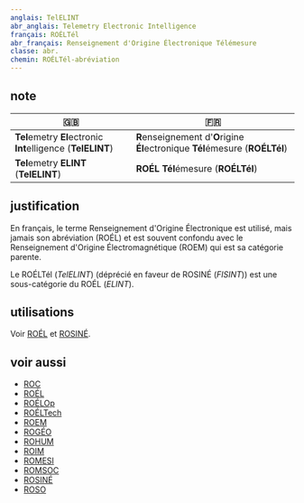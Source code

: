 ```yaml
---
anglais: TelELINT
abr_anglais: Telemetry Electronic Intelligence
français: ROÉLTél
abr_français: Renseignement d'Origine Électronique Télémesure
classe: abr.
chemin: ROÉLTél-abréviation
---
```

## note

🇬🇧 | 🇫🇷
---|---
**Tel**emetry **El**ectronic **Int**elligence (**TelELINT**) | **R**enseignement d'**O**rigine **Él**ectronique **Tél**émesure (**ROÉLTél**)
**Tel**emetry **ELINT** (**TelELINT**) | **ROÉL** **Tél**émesure (**ROÉLTél**)

## justification

En français, le terme Renseignement d'Origine Électronique est utilisé, mais jamais son abréviation (ROÉL) et est souvent confondu avec le Renseignement d'Origine Électromagnétique (ROEM) qui est sa catégorie parente.

Le ROÉLTél (_TelELINT_) (déprécié en faveur de ROSINÉ (_FISINT_)) est une sous-catégorie du ROÉL (_ELINT_).

## utilisations

Voir [ROÉL](ROÉL-abréviation.html) et [ROSINÉ](ROSINÉ-abréviation.html).

## voir aussi

- [ROC](ROC-abréviation.html)
- [ROÉL](ROÉL-abréviation.html)
- [ROÉLOp](ROÉLOp-abréviation.html)
- [ROÉLTech](ROÉLTech-abréviation.html)
- [ROEM](ROEM-abréviation.html)
- [ROGÉO](ROGÉO-abréviation.html)
- [ROHUM](ROHUM-abréviation.html)
- [ROIM](ROIM-abréviation.html)
- [ROMESI](ROMESI-abréviation.html)
- [ROMSOC](ROMSOC-abréviation.html)
- [ROSINÉ](ROSINÉ-abréviation.html)
- [ROSO](ROSO-abréviation.html)
